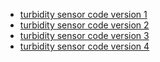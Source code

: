 
* [turbidity sensor code version 1](turbidity_sensor1.ino)
* [turbidity sensor code version 2](turbidity_sensor2.ino)
* [turbidity sensor code version 3](turbidity_sensor3.ino)
* [turbidity sensor code version 4](turbidity_sensor4.ino)

